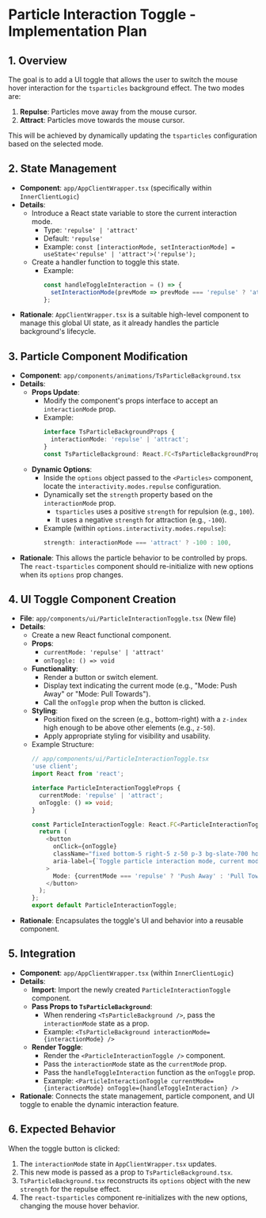 # Particle Interaction Toggle - Implementation Plan

## 1. Overview

The goal is to add a UI toggle that allows the user to switch the mouse hover interaction for the `tsparticles` background effect. The two modes are:
1.  **Repulse**: Particles move away from the mouse cursor.
2.  **Attract**: Particles move towards the mouse cursor.

This will be achieved by dynamically updating the `tsparticles` configuration based on the selected mode.

## 2. State Management

*   **Component**: `app/AppClientWrapper.tsx` (specifically within `InnerClientLogic`)
*   **Details**:
    *   Introduce a React state variable to store the current interaction mode.
        *   Type: `'repulse' | 'attract'`
        *   Default: `'repulse'`
        *   Example: `const [interactionMode, setInteractionMode] = useState<'repulse' | 'attract'>('repulse');`
    *   Create a handler function to toggle this state.
        *   Example:
            ```typescript
            const handleToggleInteraction = () => {
              setInteractionMode(prevMode => prevMode === 'repulse' ? 'attract' : 'repulse');
            };
            ```
*   **Rationale**: `AppClientWrapper.tsx` is a suitable high-level component to manage this global UI state, as it already handles the particle background's lifecycle.

## 3. Particle Component Modification

*   **Component**: `app/components/animations/TsParticleBackground.tsx`
*   **Details**:
    *   **Props Update**:
        *   Modify the component's props interface to accept an `interactionMode` prop.
        *   Example:
            ```typescript
            interface TsParticleBackgroundProps {
              interactionMode: 'repulse' | 'attract';
            }
            const TsParticleBackground: React.FC<TsParticleBackgroundProps> = ({ interactionMode }) => { /* ... */ };
            ```
    *   **Dynamic Options**:
        *   Inside the `options` object passed to the `<Particles>` component, locate the `interactivity.modes.repulse` configuration.
        *   Dynamically set the `strength` property based on the `interactionMode` prop.
            *   `tsparticles` uses a positive `strength` for repulsion (e.g., `100`).
            *   It uses a negative `strength` for attraction (e.g., `-100`).
        *   Example (within `options.interactivity.modes.repulse`):
            ```javascript
            strength: interactionMode === 'attract' ? -100 : 100,
            ```
*   **Rationale**: This allows the particle behavior to be controlled by props. The `react-tsparticles` component should re-initialize with new options when its `options` prop changes.

## 4. UI Toggle Component Creation

*   **File**: `app/components/ui/ParticleInteractionToggle.tsx` (New file)
*   **Details**:
    *   Create a new React functional component.
    *   **Props**:
        *   `currentMode: 'repulse' | 'attract'`
        *   `onToggle: () => void`
    *   **Functionality**:
        *   Render a button or switch element.
        *   Display text indicating the current mode (e.g., "Mode: Push Away" or "Mode: Pull Towards").
        *   Call the `onToggle` prop when the button is clicked.
    *   **Styling**:
        *   Position fixed on the screen (e.g., bottom-right) with a `z-index` high enough to be above other elements (e.g., `z-50`).
        *   Apply appropriate styling for visibility and usability.
    *   Example Structure:
        ```typescript
        // app/components/ui/ParticleInteractionToggle.tsx
        'use client';
        import React from 'react';

        interface ParticleInteractionToggleProps {
          currentMode: 'repulse' | 'attract';
          onToggle: () => void;
        }

        const ParticleInteractionToggle: React.FC<ParticleInteractionToggleProps> = ({ currentMode, onToggle }) => {
          return (
            <button
              onClick={onToggle}
              className="fixed bottom-5 right-5 z-50 p-3 bg-slate-700 hover:bg-slate-600 text-white text-sm rounded-lg shadow-lg transition-colors duration-150 ease-in-out"
              aria-label={`Toggle particle interaction mode, current mode: ${currentMode === 'repulse' ? 'Push Away' : 'Pull Towards'}`}
            >
              Mode: {currentMode === 'repulse' ? 'Push Away' : 'Pull Towards'}
            </button>
          );
        };
        export default ParticleInteractionToggle;
        ```
*   **Rationale**: Encapsulates the toggle's UI and behavior into a reusable component.

## 5. Integration

*   **Component**: `app/AppClientWrapper.tsx` (within `InnerClientLogic`)
*   **Details**:
    *   **Import**: Import the newly created `ParticleInteractionToggle` component.
    *   **Pass Props to `TsParticleBackground`**:
        *   When rendering `<TsParticleBackground />`, pass the `interactionMode` state as a prop.
        *   Example: `<TsParticleBackground interactionMode={interactionMode} />`
    *   **Render Toggle**:
        *   Render the `<ParticleInteractionToggle />` component.
        *   Pass the `interactionMode` state as the `currentMode` prop.
        *   Pass the `handleToggleInteraction` function as the `onToggle` prop.
        *   Example: `<ParticleInteractionToggle currentMode={interactionMode} onToggle={handleToggleInteraction} />`
*   **Rationale**: Connects the state management, particle component, and UI toggle to enable the dynamic interaction feature.

## 6. Expected Behavior

When the toggle button is clicked:
1. The `interactionMode` state in `AppClientWrapper.tsx` updates.
2. This new mode is passed as a prop to `TsParticleBackground.tsx`.
3. `TsParticleBackground.tsx` reconstructs its `options` object with the new `strength` for the repulse effect.
4. The `react-tsparticles` component re-initializes with the new options, changing the mouse hover behavior.
